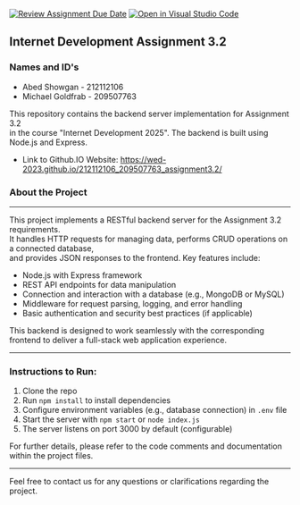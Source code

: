 [![Review Assignment Due Date](https://classroom.github.com/assets/deadline-readme-button-22041afd0340ce965d47ae6ef1cefeee28c7c493a6346c4f15d667ab976d596c.svg)](https://classroom.github.com/a/WkLPf7o5)
[![Open in Visual Studio Code](https://classroom.github.com/assets/open-in-vscode-718a45dd9cf7e7f842a935f5ebbe5719a5e09af4491e668f4dbf3b35d5cca122.svg)](https://classroom.github.com/online_ide?assignment_repo_id=11168133&assignment_repo_type=AssignmentRepo)

## Internet Development Assignment 3.2  
### Names and ID's  
- Abed Showgan - 212112106  
- Michael Goldfrab - 209507763  

This repository contains the backend server implementation for Assignment 3.2  
in the course "Internet Development 2025". The backend is built using Node.js and Express.

- Link to Github.IO Website: [https://wed-2023.github.io/212112106_209507763_assignment3.2/
](https://wed-2023.github.io/212112106_209507763_assignment3.2/)
### About the Project  
-----------------  
This project implements a RESTful backend server for the Assignment 3.2 requirements.  
It handles HTTP requests for managing data, performs CRUD operations on a connected database,  
and provides JSON responses to the frontend. Key features include:

- Node.js with Express framework  
- REST API endpoints for data manipulation  
- Connection and interaction with a database (e.g., MongoDB or MySQL)  
- Middleware for request parsing, logging, and error handling  
- Basic authentication and security best practices (if applicable)  

This backend is designed to work seamlessly with the corresponding frontend to deliver a full-stack web application experience.

---

### Instructions to Run:  
1. Clone the repo  
2. Run `npm install` to install dependencies  
3. Configure environment variables (e.g., database connection) in `.env` file  
4. Start the server with `npm start` or `node index.js`  
5. The server listens on port 3000 by default (configurable)  

For further details, please refer to the code comments and documentation within the project files.

---

Feel free to contact us for any questions or clarifications regarding the project.
